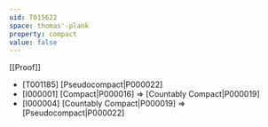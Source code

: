 ```yaml
---
uid: T015622
space: thomas'-plank
property: compact
value: false
---
```

[[Proof]]

* [T001185] [Pseudocompact|P000022]
* [I000001] [Compact|P000016] => [Countably Compact|P000019]
* [I000004] [Countably Compact|P000019] => [Pseudocompact|P000022]

